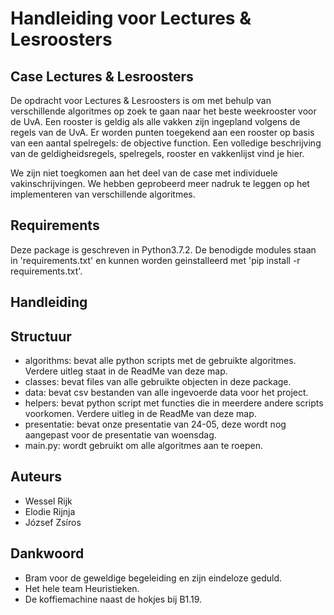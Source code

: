 # Handleiding voor Lectures & Lesroosters

## Case Lectures & Lesroosters
De opdracht voor Lectures & Lesroosters is om met behulp van verschillende
algoritmes op zoek te gaan naar het beste weekrooster voor de UvA. Een rooster
is geldig als alle vakken zijn ingepland volgens de regels van de UvA. Er worden
punten toegekend aan een rooster op basis van een aantal spelregels: de
objective function. Een volledige beschrijving van de geldigheidsregels,
spelregels, rooster en vakkenlijst vind je hier.

We zijn niet toegkomen aan het deel van de case met individuele
vakinschrijvingen. We hebben geprobeerd meer nadruk te leggen op het implementeren
van verschillende algoritmes.

## Requirements
Deze package is geschreven in Python3.7.2. De benodigde modules staan in
'requirements.txt' en kunnen worden geinstalleerd met 'pip install -r
requirements.txt'.

## Handleiding

## Structuur
- algorithms: bevat alle python scripts met de gebruikte algoritmes. Verdere
uitleg staat in de ReadMe van deze map.
- classes: bevat files van alle gebruikte objecten in deze package.
- data: bevat csv bestanden van alle ingevoerde data voor het project.
- helpers: bevat python script met functies die in meerdere andere scripts
voorkomen. Verdere uitleg in de ReadMe van deze map.
- presentatie: bevat onze presentatie van 24-05, deze wordt nog aangepast voor
de presentatie van woensdag.
- main.py: wordt gebruikt om alle algoritmes aan te roepen.

## Auteurs
- Wessel Rijk
- Elodie Rijnja
- József Zsíros

## Dankwoord
- Bram voor de geweldige begeleiding en zijn eindeloze geduld.
- Het hele team Heuristieken.
- De koffiemachine naast de hokjes bij B1.19.
